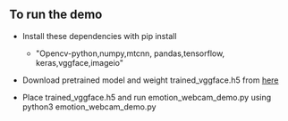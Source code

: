 ## To run the demo

* Install these dependencies with pip install 
    * "Opencv-python,numpy,mtcnn, pandas,tensorflow, keras,vggface,imageio"

* Download pretrained model and weight trained_vggface.h5 from [here](https://drive.google.com/file/d/1Wv_Z4lAa7BgYqSAeceK9TxJNfwoLTwKy/view)

* Place trained_vggface.h5 and run emotion_webcam_demo.py using python3 emotion_webcam_demo.py
